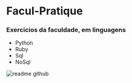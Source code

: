 # Facul-Pratique

### Exercicios da faculdade, em linguagens
* Python
* Ruby
* Sql
* NoSql

![readme github](https://user-images.githubusercontent.com/112403510/219447271-2655f8cd-9fd7-403a-8be4-51f3502e489f.gif)

